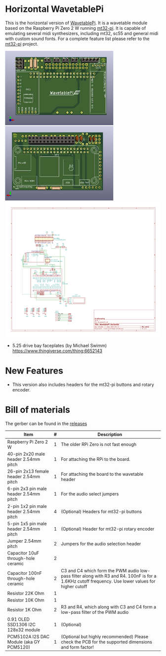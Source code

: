 # Horizontal WavetablePi

This is the horizontal version of [WavetablePi](https://github.com/scrapcomputing/WavetablePi).
It is a wavetable module based on the Raspberry Pi Zero 2 W running [mt32-pi](https://github.com/dwhinham/mt32-pi).
It is capable of emulating several midi synthesizers, including mt32, sc55 and general midi with custom sound fonts.
For a complete feature list please refer to the [mt32-pi](https://github.com/dwhinham/mt32-pi) project.

<img src='img/WavetablePiHoriz_PCB_front.jpg' alt='WavetablePi PCB Front' height=240 width=auto>
<img src='img/WavetablePiHoriz_PCB_back.jpg' alt='WavetablePi PCB Back' height=240 width=auto>
<img src='img/WavetablePi.svg' alt='WavetablePi Schematic' height=440 width=auto>
</p>

- 5.25 drive bay faceplates (by Michael Swimm) https://www.thingiverse.com/thing:6652143

# New Features
- This version also includes headers for the mt32-pi buttons and rotary encoder.

# Bill of materials

The gerber can be found in the [releases](https://github.com/scrapcomputing/WavetablePiHoriz/releases)

Item                                     | #   | Description
-----------------------------------------|-----|-----------------------------------------
Raspberry Pi Zero 2 W                    | 1   | The older RPi Zero is not fast enough
40-pin 2x20 male header 2.54mm pitch     | 1   | For attaching the RPi to the board.
26-pin 2x13 female header 2.54mm pitch   | 1   | For attaching the board to the wavetable header
6-pin 2x3 pin male header 2.54mm pitch   | 1   | For the audio select jumpers
2-pin 1x2 pin male header 2.54mm pitch   | 4   | (Optional) Headers for mt32-pi buttons
5-pin 1x5 pin male header 2.54mm pitch   | 1   | (Optional) Header for mt32-pi rotary encoder
Jumper 2.54mm pitch                      | 2   | Jumpers for the audio selection header
Capacitor 10uF through-hole ceramic      | 2   |
Capacitor 100nF through-hole ceramic     | 2   | C3 and C4 which form the PWM audio low-pass filter along with R3 and R4. 100nF is for a 1.6KHz cutoff frequency. Use lower values for higher cutoff
Resistor 22K Ohm                         | 1   |
Resistor 10K Ohm                         | 1   |
Resistor 1K Ohm                          | 2   | R3 and R4, which along with C3 and C4 form a low-pass filter of the PWM audio
0.91 OLED SSD1306 I2C 128x32 module      | 1   | (Optional)
PCM5102A I2S DAC Module (aka GY PCM5120) | 1   | (Optional but highly recommended) Please check the PCB for the supported dimensions and form factor!

